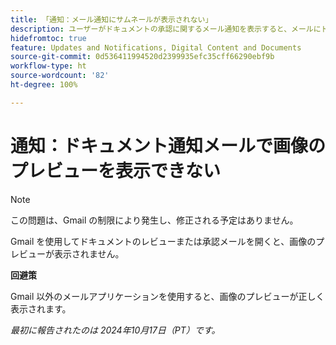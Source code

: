 ```yaml
---
title: 「通知：メール通知にサムネールが表示されない」
description: ユーザーがドキュメントの承認に関するメール通知を表示すると、メールにドキュメントのサムネールが表示されません。
hidefromtoc: true
feature: Updates and Notifications, Digital Content and Documents
source-git-commit: 0d536411994520d2399935efc35cff66290ebf9b
workflow-type: ht
source-wordcount: '82'
ht-degree: 100%

---
```


# 通知：ドキュメント通知メールで画像のプレビューを表示できない

>[!NOTE]
>
>この問題は、Gmail の制限により発生し、修正される予定はありません。

Gmail を使用してドキュメントのレビューまたは承認メールを開くと、画像のプレビューが表示されません。

**回避策**

Gmail 以外のメールアプリケーションを使用すると、画像のプレビューが正しく表示されます。

_最初に報告されたのは 2024年10月17日（PT）です。_
